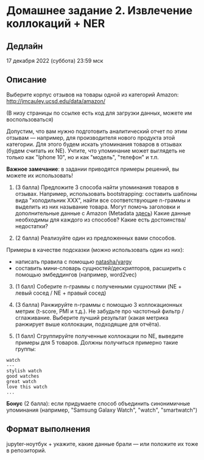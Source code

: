 # Домашнее задание 2. Извлечение коллокаций + NER

## Дедлайн
17 декабря 2022 (суббота) 23:59 мск

## Описание

Выберите корпус отзывов на товары одной из категорий Amazon:
http://jmcauley.ucsd.edu/data/amazon/

(В низу страницы по ссылке есть код для загрузки данных, можете им воспользоваться)

Допустим, что вам нужно подготовить аналитический отчет по этим отзывам — например, для производителя нового продукта этой категории. Для этого будем искать упоминания товаров в отзывах (будем считать их NE). Учтите, что упоминание может выглядеть не только как "Iphone 10", но и как "модель", "телефон" и т.п.

**Важное замечание**: в задании приводятся примеры решений, вы можете их использовать!

1. (3 балла) Предложите 3 способа найти упоминания товаров в отзывах. 
Например, использовать bootstrapping: составить шаблоны вида "холодильник XXX", найти все соответствующие n-граммы и выделить из них называние товара.
Могут помочь заголовки и дополнительные данные с Amazon (Metadata [здесь](https://nijianmo.github.io/amazon/index.html))
Какие данные необходимы для каждого из способов? Какие есть достоинства/недостатки?

2. (2 балла) Реализуйте один из предложенных вами способов.

Примеры в качестве подсказки (можно использовать один из них): 
- написать правила с помощью [natasha/yargy](https://github.com/natasha/yargy)
- составить мини-словарь сущностей/дескрипторов, расширить с помощью эмбеддингов (например, word2vec)

3. (1 балл) Соберите n-граммы с полученными сущностями (NE + левый сосед / NE + правый сосед)

4. (3 балла) Ранжируйте n-граммы с помощью 3 коллокационных метрик (t-score, PMI и т.д.). Не забудьте про частотный фильтр / сглаживание.
Выберите лучший результат (какая метрика  ранжирует выше коллокации, подходящие для отчёта).

5. (1 балл) Сгруппируйте полученные коллокации по NE, выведите примеры для 5 товаров.
Должны получиться примерно такие группы:
```
watch 
--- 
stylish watch
good watches
great watch
love this watch
...
```

**Бонус** (2 балла): 
если придумаете способ объединить синонимичные упоминания (например, "Samsung Galaxy Watch", "watch", "smartwatch")

## Формат выполнения

jupyter-ноутбук + укажите, какие данные брали — или положите их тоже в репозиторий.
